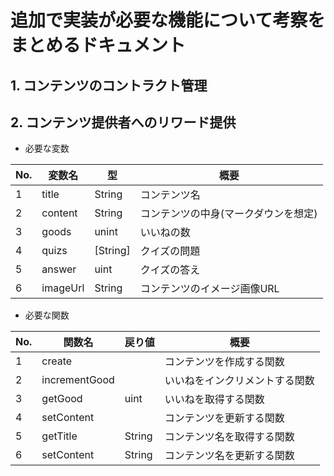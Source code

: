 # 追加で実装が必要な機能について考察をまとめるドキュメント

## 1. コンテンツのコントラクト管理

## 2. コンテンツ提供者へのリワード提供

- 必要な変数

|No.|変数名|型|概要|
|----|----|----|----|
|1|title|String|コンテンツ名|
|2|content|String|コンテンツの中身(マークダウンを想定)|
|3|goods|unint|いいねの数|
|4|quizs|[String]|クイズの問題|
|5|answer|uint|クイズの答え|
|6|imageUrl|String|コンテンツのイメージ画像URL|


- 必要な関数

|No.|関数名|戻り値|概要|
|----|----|----|----|
|1|create||コンテンツを作成する関数|
|2|incrementGood||いいねをインクリメントする関数|
|3|getGood|uint|いいねを取得する関数|
|4|setContent||コンテンツを更新する関数|
|5|getTitle|String|コンテンツ名を取得する関数|
|6|setContent|String|コンテンツ名を更新する関数|


